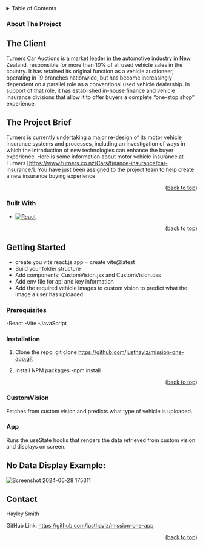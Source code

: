 <!-- TABLE OF CONTENTS -->
<details>
  <summary>Table of Contents</summary>
  <ol>
    <li>
      <a href="#about-the-project">About The Project</a>
      <ul>
        <li><a href="#built-with">Built With</a></li>
      </ul>
    </li>
    <li>
      <a href="#getting-started">Getting Started</a>
      <ul>
        <li><a href="#prerequisites">Prerequisites</a></li>
        <li><a href="#installation">Installation</a></li>
      </ul>
    </li>
    <li><a href="#contact">Contact</a></li>
    <li><a href="#acknowledgments">Acknowledgments</a></li>
  </ol>
</details>



<!-- ABOUT THE PROJECT -->
### About The Project

## The Client
Turners Car Auctions is a market leader in the automotive industry in New Zealand, responsible for more than 10% of all used vehicle sales in the country. It has retained its original function as a vehicle auctioneer, operating in 19 branches nationwide, but has become increasingly dependent on a parallel role as a conventional used vehicle dealership. In support of that role, it has established in-house finance and vehicle insurance divisions that allow it to offer buyers a complete “one-stop shop” experience.


## The Project Brief
Turners is currently undertaking a major re-design of its motor vehicle insurance systems and processes, including an investigation of ways in which the introduction of new technologies can enhance the buyer experience. Here is some information about motor vehicle insurance at Turners [https://www.turners.co.nz/Cars/finance-insurance/car-insurance/].  You have just been assigned to the project team to help create a new insurance buying experience.

<p align="right">(<a href="#readme-top">back to top</a>)</p>



### Built With

* [![React][React.js]][React-url]

<p align="right">(<a href="#readme-top">back to top</a>)</p>



<!-- GETTING STARTED -->
## Getting Started

- create you vite react.js app = create vite@latest
- Build your folder structure
- Add components: CustomVision.jsx and CustomVision.css
- Add env file for api and key information
- Add the required vehicle images to custom vision to predict what the image a user has uploaded

### Prerequisites

-React
-Vite
-JavaScript

### Installation

1. Clone the repo:  git clone https://github.com/justhaylz/mission-one-app.git
   
3. Install NPM packages
   -npm install

<p align="right">(<a href="#readme-top">back to top</a>)</p>

### CustomVision

Fetches from custom vision and predicts what type of vehicle is uploaded.

### App

Runs the useState hooks that renders the data retrieved from custom vision and displays on screen.

## No Data Display Example:

![Screenshot 2024-06-28 175311](https://github.com/justhaylz/mission-one-app/assets/158859106/6e186fce-d889-4952-9a13-5ea797ab4f80)

<!-- CONTACT -->
## Contact

Hayley Smith

GitHub Link: https://github.com/justhaylz/mission-one-app

<p align="right">(<a href="#readme-top">back to top</a>)</p>



<!-- MARKDOWN LINKS & IMAGES -->
<!-- https://www.markdownguide.org/basic-syntax/#reference-style-links -->
[React.js]: https://img.shields.io/badge/React-20232A?style=for-the-badge&logo=react&logoColor=61DAFB
[React-url]: https://reactjs.org/
[Bootstrap.com]: https://img.shields.io/badge/Bootstrap-563D7C?style=for-the-badge&logo=bootstrap&logoColor=white
[Bootstrap-url]: https://getbootstrap.com
